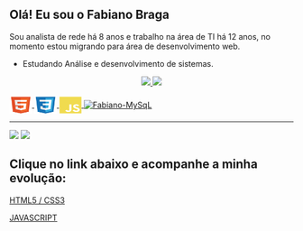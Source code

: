 ## Olá! Eu sou o Fabiano Braga

<p>Sou analista de rede há 8 anos e trabalho na área de TI há 12 anos, no momento estou migrando para área de desenvolvimento web. </p>

- Estudando Análise e desenvolvimento de sistemas.


<div align="center">
  <a href="https://github.com/Fabiano-Braga">
  <img height="180em" src="https://github-readme-stats.vercel.app/api?username=Fabiano-Braga&show_icons=true&theme=dracula&include_all_commits=true&count_private=true"/>
  <img height="180em" src="https://github-readme-stats.vercel.app/api/top-langs/?username=Fabiano-Braga&layout=compact&langs_count=7&theme=dracula"/>
</div>

<div style="display: inline_block"><br>
  <img align="center" alt="Fabiano-HTML" height="30" width="40" src="https://raw.githubusercontent.com/devicons/devicon/master/icons/html5/html5-original.svg">
  <img align="center" alt="Fabiano-CSS" height="30" width="40" src="https://raw.githubusercontent.com/devicons/devicon/master/icons/css3/css3-original.svg">
  <img align="center" alt="Fabiano-Js" height="30" width="40" src="https://raw.githubusercontent.com/devicons/devicon/master/icons/javascript/javascript-plain.svg">
  <img align="center" alt="Fabiano-MySqL" heigth="30" width="40"  src="https://cdn.jsdelivr.net/gh/devicons/devicon/icons/mysql/mysql-original-wordmark.svg"/>
  </div>

---


 <div>
  <a href="https://www.instagram.com/fabianob09/" target="_blank"><img src="https://img.shields.io/badge/Instagram-E4405F?style=for-the-badge&logo=instagram&logoColor=white" target="_blank"></a>
  <a href="https://www.linkedin.com/in/fabiano-matheus-57a378215/" target="_blank"><img src="https://img.shields.io/badge/-LinkedIn-%230077B5?style=for-the-badge&logo=linkedin&logoColor=white" target="_blank"></a> 
 </div>
  
  ## Clique no link abaixo e acompanhe a minha evolução:
<p><a href="https://fabiano-braga.github.io/HTML-CSS/desafios/index.html" target="_blank">HTML5 / CSS3</a></p>
 <p><a href="https://fabiano-braga.github.io/JavaScript/desafios/index.html" target="_blank">JAVASCRIPT</a></p>
